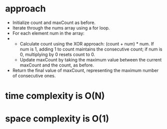 # approach
* Initialize count and maxCount as before.
* Iterate through the nums array using a for loop.
* For each element num in the array:​
*  * Calculate count using the XOR approach: (count + num) * num. If num is 1, adding 1 to count maintains the consecutive count; if num is 0, multiplying by 0 resets count to 0.
   * Update maxCount by taking the maximum value between the current maxCount and the count, as before.
* Return the final value of maxCount, representing the maximum number of consecutive ones.

# time complexity is O(N) 
# space complexity is O(1) 
